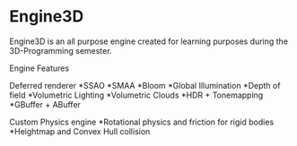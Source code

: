 # Engine3D
 
Engine3D is an all purpose engine created for learning purposes during the 3D-Programming semester. 

Engine Features

Deferred renderer
 *SSAO
 *SMAA
 *Bloom
 *Global Illumination
 *Depth of field
 *Volumetric Lighting
 *Volumetric Clouds
 *HDR + Tonemapping
 *GBuffer + ABuffer
 
Custom Physics engine
 *Rotational physics and friction for rigid bodies
 *Heightmap and Convex Hull collision
